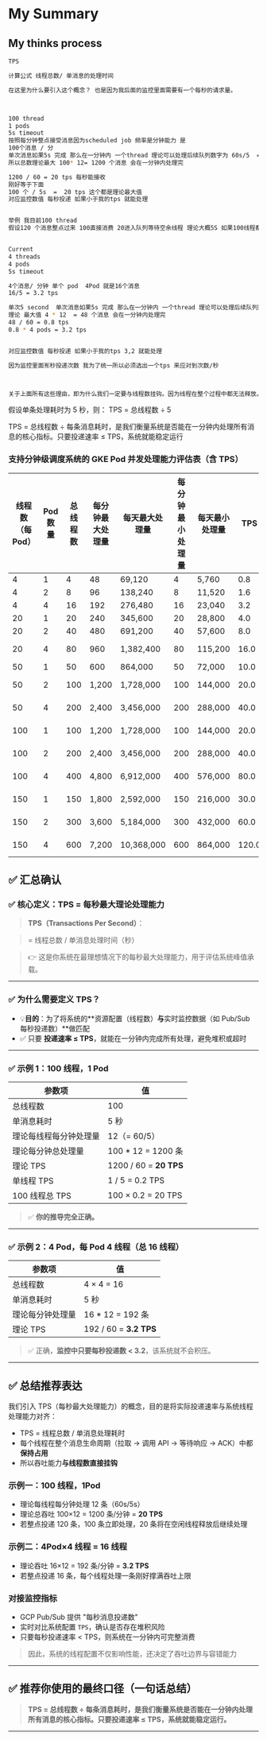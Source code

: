 # My Summary

## My thinks process

```bash
TPS 

计算公式 线程总数/ 单消息的处理时间

在这里为什么要引入这个概念？ 也是因为我后面的监控里面需要有一个每秒的请求量。



100 thread 
1 pods 
5s timeout 
按照每分钟整点接受消息因为scheduled job 频率是分钟能力 是 
100个消息 / 分  
单次消息如果5s 完成 那么在一分钟内 一个thread 理论可以处理后续队列数字为 60s/5  = 12 s 12 个
所以总数理论最大 100* 12= 1200 个消息 会在一分钟内处理完 

1200 / 60 = 20 tps 每秒能接收 
刚好等于下面
100 个 / 5s  =  20 tps 这个都是理论最大值 
对应监控数值 每秒投递 如果小于我的tps 就能处理


举例 我目前100 thread
假设120 个消息整点过来 100直接消费 20进入队列等待空余线程 理论大概5S 如果100线程都处理完 空余线程在分钟内就能接着处理20的这些 队列任务 


Current 
4 threads 
4 pods  
5s timeout 

4个消息/ 分钟 单个 pod  4Pod 就是16个消息
16/5 = 3.2 tps

单次5 second  单次消息如果5s 完成 那么在一分钟内 一个thread 理论可以处理后续队列数字为 60s/5  = 12 s 12 个
理论 最大值 4 * 12  = 48 个消息 会在一分钟内处理完 
48 / 60 = 0.8 tps
0.8 * 4 pods = 3.2 tps 


对应监控数值 每秒投递 如果小于我的tps 3,2 就能处理

因为监控里面🈶秒投递次数 我为了统一所以必须选出一个tps 来应对到次数/秒 



关于上面所有这些理由，即为什么我们一定要与线程数挂钩。因为线程在整个过程中都无法释放。只要有消息进来，我们必须通过线程数接收和处理
```

假设单条处理耗时为 5 秒，则：
TPS = 总线程数 ÷ 5

TPS = 总线程数 ÷ 每条消息耗时，是我们衡量系统是否能在一分钟内处理所有消息的核心指标。只要投递速率 ≤ TPS，系统就能稳定运行

### **支持分钟级调度系统的 GKE Pod 并发处理能力评估表（含 TPS）**

| **线程数（每 Pod）** | **Pod 数量** | **总线程数** | **每分钟最大处理量** | **每天最大处理量** | **每分钟最小处理量** | **每天最小处理量** | **TPS** | **总线程内存占用（MB）** |
| -------------- | ---------- | -------- | ------------ | ----------- | ------------ | ----------- | ------- | --------------- |
| 4              | 1          | 4        | 48           | 69,120      | 4            | 5,760       | 0.8     | 6 MB            |
| 4              | 2          | 8        | 96           | 138,240     | 8            | 11,520      | 1.6     | 12 MB           |
| 4              | 4          | 16       | 192          | 276,480     | 16           | 23,040      | 3.2     | 24 MB           |
| 20             | 1          | 20       | 240          | 345,600     | 20           | 28,800      | 4.0     | 30 MB           |
| 20             | 2          | 40       | 480          | 691,200     | 40           | 57,600      | 8.0     | 60 MB           |
| 20             | 4          | 80       | 960          | 1,382,400   | 80           | 115,200     | 16.0    | 120 MB          |
| 50             | 1          | 50       | 600          | 864,000     | 50           | 72,000      | 10.0    | 75 MB           |
| 50             | 2          | 100      | 1,200        | 1,728,000   | 100          | 144,000     | 20.0    | 150 MB          |
| 50             | 4          | 200      | 2,400        | 3,456,000   | 200          | 288,000     | 40.0    | 300 MB          |
| 100            | 1          | 100      | 1,200        | 1,728,000   | 100          | 144,000     | 20.0    | 150 MB          |
| 100            | 2          | 200      | 2,400        | 3,456,000   | 200          | 288,000     | 40.0    | 300 MB          |
| 100            | 4          | 400      | 4,800        | 6,912,000   | 400          | 576,000     | 80.0    | 600 MB          |
| 150            | 1          | 150      | 1,800        | 2,592,000   | 150          | 216,000     | 30.0    | 225 MB          |
| 150            | 2          | 300      | 3,600        | 5,184,000   | 300          | 432,000     | 60.0    | 450 MB          |
| 150            | 4          | 600      | 7,200        | 10,368,000  | 600          | 864,000     | 120.0   | 900 MB          |

## **✅ 汇总确认**

### **✅ 核心定义：TPS = 每秒最大理论处理能力**

> **TPS（Transactions Per Second）**：

> = 线程总数 / 单消息处理时间（秒）

> 👉 这是你系统在最理想情况下的每秒最大处理能力，用于评估系统峰值承载。

---

### **✅ 为什么需要定义 TPS？**

- 💡**目的**：为了将系统的**资源配置（线程数）**与**实时监控数据（如 Pub/Sub 每秒投递数）**做匹配
- ✅ 只要 **投递速率 ≤ TPS**，就能在一分钟内完成所有处理，避免堆积或超时

---

### **✅ 示例 1：100 线程，1 Pod**

| **参数项**             | **值**                 |
| ---------------------- | ---------------------- |
| 总线程数               | 100                    |
| 单消息耗时             | 5 秒                   |
| 理论每线程每分钟处理量 | 12（= 60/5）           |
| 理论每分钟总处理量     | 100 \* 12 = 1200 条    |
| 理论 TPS               | 1200 / 60 = **20 TPS** |
| 单线程 TPS             | 1 / 5 = 0.2 TPS        |
| 100 线程总 TPS         | 100 × 0.2 = 20 TPS     |

> ✅ **你的推导完全正确。**

---

### **✅ 示例 2：4 Pod，每 Pod 4 线程（总 16 线程）**

| **参数项**       | **值**                 |
| ---------------- | ---------------------- |
| 总线程数         | 4 × 4 = 16             |
| 单消息耗时       | 5 秒                   |
| 理论每分钟处理量 | 16 \* 12 = 192 条      |
| 理论 TPS         | 192 / 60 = **3.2 TPS** |

> ✅ 正确，**监控中只要每秒投递数 < 3.2**，该系统就不会积压。

---

## **✅ 总结推荐表达**

我们引入 TPS（每秒最大处理能力）的概念，目的是将实际投递速率与系统线程处理能力对齐：

- TPS = 线程总数 / 单消息处理耗时
- 每个线程在整个消息生命周期（拉取 → 调用 API → 等待响应 → ACK）中都**保持占用**
- 所以吞吐能力**与线程数直接挂钩**

### 示例一：100 线程，1Pod

- 理论每线程每分钟处理 12 条（60s/5s）
- 理论总吞吐 100×12 = 1200 条/分钟 = **20 TPS**
- 若整点投递 120 条，100 条立即处理，20 条将在空闲线程释放后继续处理

### 示例二：4Pod×4 线程 = 16 线程

- 理论吞吐 16×12 = 192 条/分钟 = **3.2 TPS**
- 若整点投递 16 条，每个线程处理一条刚好撑满吞吐上限

### 对接监控指标

- GCP Pub/Sub 提供 "每秒消息投递数"
- 实时对比系统配置 `TPS`，确认是否存在堆积风险
- 只要每秒投递速率 < TPS，则系统在一分钟内可完整消费

> 因此，系统的线程配置不仅影响性能，还决定了吞吐边界与容错能力

---

## **✅ 推荐你使用的最终口径（一句话总结）**

> **TPS = 总线程数 ÷ 每条消息耗时，是我们衡量系统是否能在一分钟内处理所有消息的核心指标。只要投递速率 ≤ TPS，系统就能稳定运行。**

---
